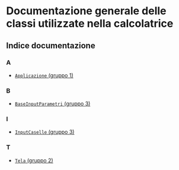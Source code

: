 # Documentazione generale delle classi utilizzate nella calcolatrice

## Indice documentazione

### A

- [`Applicazione` (gruppo 1)](https://github.com/Classe-4CA-DucaDegliAbruzzi/CalcolatriceGrafica/blob/main/doc/Applicazione.md)

### B

- [`BaseInputParametri` (gruppo 3)](https://github.com/Classe-4CA-DucaDegliAbruzzi/CalcolatriceGrafica/blob/main/doc/BaseInputParametri.md())

### I

- [`InputCaselle` (gruppo 3)](https://github.com/Classe-4CA-DucaDegliAbruzzi/CalcolatriceGrafica/blob/main/doc/InputCaselle.md())

### T

- [`Tela` (gruppo 2)](https://github.com/Classe-4CA-DucaDegliAbruzzi/CalcolatriceGrafica/blob/main/doc/Tela.md)
